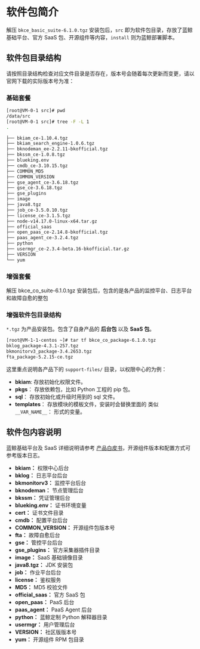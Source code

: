 # 软件包简介

解压 `bkce_basic_suite-6.1.0.tgz` 安装包后，`src` 即为软件包目录，存放了蓝鲸基础平台、官方 SaaS 包、开源组件等内容，`install` 则为蓝鲸部署脚本。

## 软件包目录结构

请按照目录结构检查对应文件目录是否存在，版本号会随着每次更新而变更，请以官网下载的实际版本号为准：

### 基础套餐

```bash
[root@VM-0-1 src]# pwd
/data/src
[root@VM-0-1 src]# tree -F -L 1
.

├── bkiam_ce-1.10.4.tgz
├── bkiam_search_engine-1.0.6.tgz
├── bknodeman_ee-2.2.11-bkofficial.tgz
├── bkssm_ce-1.0.8.tgz
├── blueking.env
├── cmdb_ce-3.10.15.tgz
├── COMMON_MD5
├── COMMON_VERSION
├── gse_agent_ce-3.6.18.tgz
├── gse_ce-3.6.18.tgz
├── gse_plugins
├── image
├── java8.tgz
├── job_ce-3.5.0.10.tgz
├── license_ce-3.1.5.tgz
├── node-v14.17.0-linux-x64.tar.gz
├── official_saas
├── open_paas_ce-2.14.8-bkofficial.tgz
├── paas_agent_ce-3.2.4.tgz
├── python
├── usermgr_ce-2.3.4-beta.16-bkofficial.tar.gz
├── VERSION
└── yum

```

### 增强套餐

解压 bkce_co_suite-6.1.0.tgz 安装包后，包含的是各产品的监控平台、日志平台和故障自愈的整包

### 增强软件包目录结构

`*.tgz` 为产品安装包。包含了自身产品的 **后台包** 以及 **SaaS 包**。

```bash
[root@VM-1-1-centos ~]# tar tf bkce_co_package-6.1.0.tgz
bklog_package-4.3.1-257.tgz
bkmonitorv3_package-3.4.2653.tgz
fta_package-5.2.15-ce.tgz
```

这里重点说明各产品下的 `support-files/` 目录，以权限中心的为例：

- **bkiam**: 存放初始化权限文件。
- **pkgs**： 存放依赖包，比如 Python 工程的 pip 包。
- **sql**： 存放初始化或升级时用到的 sql 文件。
- **templates**： 存放模块的模板文件，安装时会替换里面的 类似 `__VAR_NAME__`： 形式的变量。

## 软件包内容说明

蓝鲸基础平台及 SaaS 详细说明请参考 [产品白皮书](https://bk.tencent.com/docs/)，开源组件版本和配置方式可参考版本日志。

- **bkiam：** 权限中心后台
- **bklog：** 日志平台后台
- **bkmonitorv3：** 监控平台后台
- **bknodeman：** 节点管理后台
- **bkssm：** 凭证管理后台
- **blueking.env：** 证书环境变量
- **cert：** 证书文件目录
- **cmdb：** 配置平台后台
- **COMMON_VERSION：** 开源组件包版本号
- **fta：** 故障自愈后台
- **gse：** 管控平台后台
- **gse_plugins：** 官方采集器插件目录
- **image：** SaaS 基础镜像目录
- **java8.tgz：** JDK 安装包
- **job：** 作业平台后台
- **license：** 鉴权服务
- **MD5：** MD5 校验文件
- **official_saas：** 官方 SaaS 包
- **open_paas：** PaaS 后台
- **paas_agent：** PaaS Agent 后台
- **python：** 蓝鲸定制 Python 解释器目录
- **usermgr：** 用户管理后台
- **VERSION：** 社区版版本号
- **yum：** 开源组件 RPM 包目录
